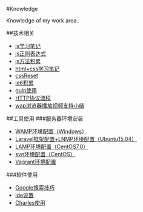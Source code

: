 #Knowledge

Knowledge of my work area..


##技术相关
- [js学习笔记](./技术相关/js学习笔记)
- [js正则表达式](./技术相关/js正则表达式)
- [js方法积累](./技术相关/js方法积累)
- [html+css学习笔记](./技术相关/html+css学习笔记)
- [cssReset](./技术相关/cssReset)
- [ie6积累](./技术相关/ie6积累)
- [gulp使用](./技术相关/gulp使用)
- [HTTP协议流程](./技术相关/HTTP协议流程)
- [wap浏览器播放视频支持小结](./技术相关/wap浏览器播放视频支持小结)


##工具使用
###服务器环境安装
- [WAMP环境配置（Windows）](./工具使用/WAMP环境配置（Windows）)
- [Laravel框架配置+LNMP环境配置（Ubuntu15.04）](./工具使用/Laravel框架配置+LNMP环境配置（Ubuntu15.04）)
- [LAMP环境配置（CentOS7.0）](./工具使用/LAMP环境配置（CentOS7.0）)
- [svn环境配置（CentOS）](./工具使用/svn环境配置（CentOS）)
- [Vagrant环境配置](./工具使用/Vagrant环境配置)

###软件使用
- [Google搜索技巧](./工具使用/Google搜索技巧)
- [ide设置](./工具使用/ide设置)
- [Charles使用](./工具使用/Charles使用)
